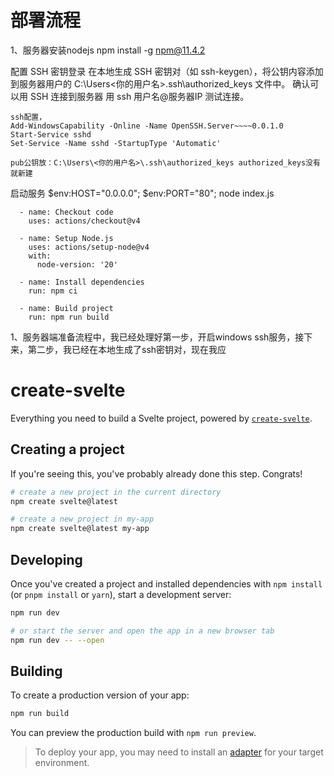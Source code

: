 
# 部署流程
1、服务器安装nodejs
    npm install -g npm@11.4.2

配置 SSH 密钥登录
    在本地生成 SSH 密钥对（如 ssh-keygen），将公钥内容添加到服务器用户的 C:\Users\<你的用户名>\.ssh\authorized_keys 文件中。
确认可以用 SSH 连接到服务器
    用 ssh 用户名@服务器IP 测试连接。


    ssh配置，
    Add-WindowsCapability -Online -Name OpenSSH.Server~~~~0.0.1.0
    Start-Service sshd
    Set-Service -Name sshd -StartupType 'Automatic'

    pub公钥放：C:\Users\<你的用户名>\.ssh\authorized_keys authorized_keys没有就新建

启动服务
    $env:HOST="0.0.0.0"; $env:PORT="80"; node index.js


      - name: Checkout code
        uses: actions/checkout@v4

      - name: Setup Node.js
        uses: actions/setup-node@v4
        with:
          node-version: '20'

      - name: Install dependencies
        run: npm ci

      - name: Build project
        run: npm run build
        
1、服务器端准备流程中，我已经处理好第一步，开启windows ssh服务，接下来，第二步，我已经在本地生成了ssh密钥对，现在我应
# create-svelte

Everything you need to build a Svelte project, powered by [`create-svelte`](https://github.com/sveltejs/kit/tree/main/packages/create-svelte).

## Creating a project

If you're seeing this, you've probably already done this step. Congrats!

```bash
# create a new project in the current directory
npm create svelte@latest

# create a new project in my-app
npm create svelte@latest my-app
```

## Developing

Once you've created a project and installed dependencies with `npm install` (or `pnpm install` or `yarn`), start a development server:

```bash
npm run dev

# or start the server and open the app in a new browser tab
npm run dev -- --open
```

## Building

To create a production version of your app:

```bash
npm run build
```

You can preview the production build with `npm run preview`.

> To deploy your app, you may need to install an [adapter](https://kit.svelte.dev/docs/adapters) for your target environment.
